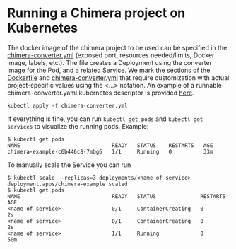 # Running a Chimera project on Kubernetes

The docker image of the chimera project to be used can be specified in the [chimera-converter.yml](./chimera-converter.yml) (exposed port, resources needed/limits, Docker image, labels, etc.). The file creates a Deployment using the converter image for the Pod, and a related Service. We mark the sections of the [Dockerfile](./Dockerfile) and [chimera-converter.yml](./chimera-converter.yml) that require customization with actual project-specific values using the <...> notation. An example of a runnable chimera-converter.yaml kubernetes descriptor is provided [here](./example/chimera-converter.yml).
```
kubectl apply -f chimera-converter.yml
```
If everything is fine, you can run `kubectl get pods` and `kubectl get services` to visualize the running pods. Example:
```
$ kubectl get pods
NAME                             READY   STATUS    RESTARTS   AGE
chimera-example-c6b446c8-7mbg6   1/1     Running   0          33m
```
To manually scale the Service you can run
```
$ kubectl scale --replicas=3 deployments/<name of service>
deployment.apps/chimera-example scaled
$ kubectl get pods
NAME                             READY   STATUS              RESTARTS   AGE
<name of service>                0/1     ContainerCreating   0          2s
<name of service>                0/1     ContainerCreating   0          2s
<name of service>                1/1     Running             0          50m
```
